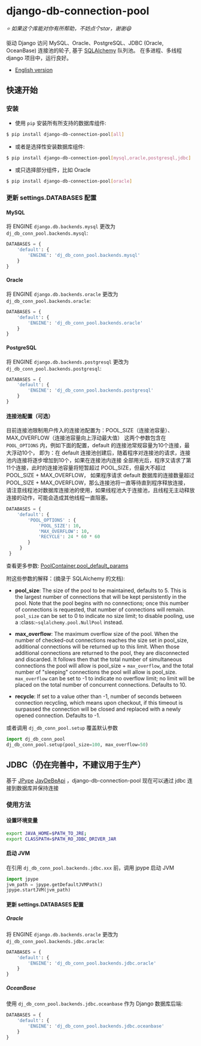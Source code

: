 # django-db-connection-pool

*:star: 如果这个库能对你有所帮助，不妨点个star，谢谢:smile:*

驱动 Django 访问 MySQL、Oracle、PostgreSQL、JDBC (Oracle, OceanBase) 连接池的轮子, 
基于 [SQLAlchemy](https://github.com/sqlalchemy/sqlalchemy) 队列池。
在多进程、多线程 django 项目中，运行良好。

* [English version](README.md)

## 快速开始
### 安装
+ 使用 `pip` 安装所有所支持的数据库组件:
```bash
$ pip install django-db-connection-pool[all]
```
+ 或者是选择性安装数据库组件:
```bash
$ pip install django-db-connection-pool[mysql,oracle,postgresql,jdbc]
```
+ 或只选择部分组件，比如 Oracle
```bash
$ pip install django-db-connection-pool[oracle]
```

### 更新 settings.DATABASES 配置

#### MySQL  
将 ENGINE `django.db.backends.mysql` 更改为 `dj_db_conn_pool.backends.mysql`:
```python
DATABASES = {
    'default': {
        'ENGINE': 'dj_db_conn_pool.backends.mysql'
    }
}
```

#### Oracle
将 ENGINE `django.db.backends.oracle` 更改为 `dj_db_conn_pool.backends.oracle`:
```python
DATABASES = {
    'default': {
        'ENGINE': 'dj_db_conn_pool.backends.oracle'
    }
}
```

#### PostgreSQL  
将 ENGINE `django.db.backends.postgresql` 更改为 `dj_db_conn_pool.backends.postgresql`:
```python
DATABASES = {
    'default': {
        'ENGINE': 'dj_db_conn_pool.backends.postgresql'
    }
}
```

#### 连接池配置（可选）
目前连接池限制用户传入的连接池配置为：POOL_SIZE（连接池容量）、MAX_OVERFLOW（连接池容量向上浮动最大值）
这两个参数包含在 `POOL_OPTIONS` 内，例如下面的配置，default 的连接池常规容量为10个连接，最大浮动10个，
即为：在 default 连接池创建后，随着程序对连接池的请求，连接池内连接将逐步增加到10个，如果在连接池内连接
全部用光后，程序又请求了第11个连接，此时的连接池容量将短暂超过 POOL_SIZE，但最大不超过 POOL_SIZE + MAX_OVERFLOW，
如果程序请求 default 数据库的连接数量超过 POOL_SIZE + MAX_OVERFLOW，那么连接池将一直等待直到程序释放连接，
请注意线程池对数据库连接池的使用，如果线程池大于连接池，且线程无主动释放连接的动作，可能会造成其他线程一直阻塞。

```python
DATABASES = {
    'default': {
        'POOL_OPTIONS' : {
            'POOL_SIZE': 10,
            'MAX_OVERFLOW': 10,
            'RECYCLE': 24 * 60 * 60
        }
     }
 }
```

查看更多参数: [PoolContainer.pool_default_params](https://github.com/altairbow/django-db-connection-pool/blob/master/dj_db_conn_pool/core/__init__.py#L13-L20)

附这些参数的解释：(摘录于 SQLAlchemy 的文档):

* **pool_size**: The size of the pool to be maintained,
          defaults to 5. This is the largest number of connections that
          will be kept persistently in the pool. Note that the pool
          begins with no connections; once this number of connections
          is requested, that number of connections will remain.
          `pool_size` can be set to 0 to indicate no size limit; to
          disable pooling, use a :class:`~sqlalchemy.pool.NullPool`
          instead.

* **max_overflow**: The maximum overflow size of the
          pool. When the number of checked-out connections reaches the
          size set in pool_size, additional connections will be
          returned up to this limit. When those additional connections
          are returned to the pool, they are disconnected and
          discarded. It follows then that the total number of
          simultaneous connections the pool will allow is pool_size +
          `max_overflow`, and the total number of "sleeping"
          connections the pool will allow is pool_size. `max_overflow`
          can be set to -1 to indicate no overflow limit; no limit
          will be placed on the total number of concurrent
          connections. Defaults to 10.

* **recycle**: If set to a value other than -1, number of seconds 
          between connection recycling, which means upon checkout, 
          if this timeout is surpassed the connection will be closed 
          and replaced with a newly opened connection. 
          Defaults to -1.       

或者调用 `dj_db_conn_pool.setup` 覆盖默认参数

```python
import dj_db_conn_pool
dj_db_conn_pool.setup(pool_size=100, max_overflow=50)
```

## JDBC（仍在完善中，不建议用于生产）
基于 [JPype](https://github.com/jpype-project/jpype) [JayDeBeApi](https://github.com/baztian/jaydebeapi/) ，django-db-connection-pool 现在可以通过 jdbc 连接到数据库并保持连接

### 使用方法
#### 设置环境变量
```bash
export JAVA_HOME=$PATH_TO_JRE;
export CLASSPATH=$PATH_RO_JDBC_DRIVER_JAR
```

#### 启动 JVM
在引用 `dj_db_conn_pool.backends.jdbc.xxx` 前，调用 jpype 启动 JVM

```python
import jpype
jvm_path = jpype.getDefaultJVMPath()
jpype.startJVM(jvm_path)
```

#### 更新 settings.DATABASES 配置
##### Oracle

将 ENGINE `django.db.backends.oracle` 更改为 `dj_db_conn_pool.backends.jdbc.oracle`:
```python
DATABASES = {
    'default': {
        'ENGINE': 'dj_db_conn_pool.backends.jdbc.oracle'
    }
}
```

##### OceanBase
使用 `dj_db_conn_pool.backends.jdbc.oceanbase` 作为 Django 数据库后端:
```python
DATABASES = {
    'default': {
        'ENGINE': 'dj_db_conn_pool.backends.jdbc.oceanbase'
    }
}
```

